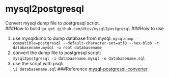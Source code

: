 # mysql2postgresql
Convert mysql dump file to postgresql script.   
###How to build
`go get github.com/dtcv/mysql2postgresql`
###How to use
1. use mysqldump to dump database from mysql:
`mysqldump --compatible=postgresql --default-character-set=utf8 --hex-blob -r databasename.mysql -u root databasename`
2. convert the dump file to postgresql script:   
`mysql2postgresql -i databasename.mysql -o databasename.sql`
3. use the script with psql:   
`\i databasename.sql`
###Reference
[mysql-postgresql-converter](https://github.com/lanyrd/mysql-postgresql-converter)

